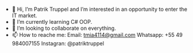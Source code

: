 - 👋 Hi, I’m Patrik Truppel and I’m interested in an opportunity to enter the IT market.
- 🌱 I’m currently learning C# OOP.
- 💞️ I’m looking to collaborate on everything.
- 📫 How to reache me:
Email: tmia4114@gmail.com
Whatsapp: +55 49 984007155
Instagran: @patriktruppel

<!---
truppel1/truppel1 is a ✨ special ✨ repository because its `README.md` (this file) appears on your GitHub profile.
You can click the Preview link to take a look at your changes.
--->
